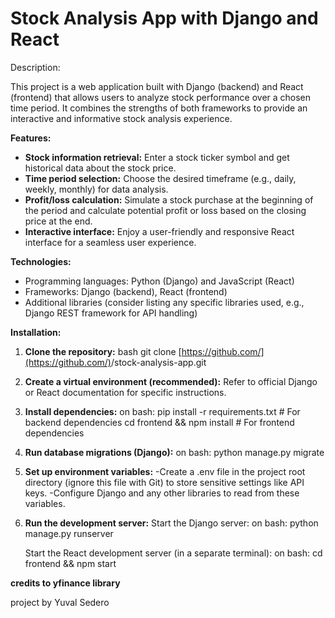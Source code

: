 # Stock Analysis App with Django and React
Description:

This project is a web application built with Django (backend) and React (frontend) that allows users to analyze stock performance over a chosen time period. It combines the strengths of both frameworks to provide an interactive and informative stock analysis experience.

**Features:**

- **Stock information retrieval:** Enter a stock ticker symbol and get historical data about the stock price.
- **Time period selection:** Choose the desired timeframe (e.g., daily, weekly, monthly) for data analysis.
- **Profit/loss calculation:** Simulate a stock purchase at the beginning of the period and calculate potential profit or loss based on the closing price at the end.
- **Interactive interface:** Enjoy a user-friendly and responsive React interface for a seamless user experience.

**Technologies:**

- Programming languages: Python (Django) and JavaScript (React)
- Frameworks: Django (backend), React (frontend)
- Additional libraries (consider listing any specific libraries used, e.g., Django REST framework for API handling)

**Installation:**

1. **Clone the repository:**
   bash
   git clone [https://github.com/](https://github.com/)<your-username>/stock-analysis-app.git
2. **Create a virtual environment (recommended):**
   Refer to official Django or React documentation for specific instructions.
3. **Install dependencies:**
   on bash:
  pip install -r requirements.txt  # For backend dependencies
  cd frontend && npm install        # For frontend dependencies
4. **Run database migrations (Django):**
   on bash:
   python manage.py migrate
5. **Set up environment variables:**
  -Create a .env file in the project root directory (ignore this file with Git) to store sensitive settings like API keys.
  -Configure Django and any other libraries to read from these variables.
6. **Run the development server:**
   Start the Django server:
   on bash:
   python manage.py runserver
   
   Start the React development server (in a separate terminal):
   on bash:
   cd frontend && npm start

**credits to yfinance library**

project by Yuval Sedero
   
